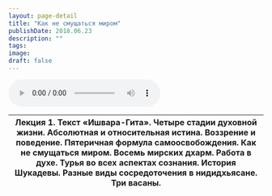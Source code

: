 ```yaml
---
layout: page-detail
title: "Как не смущаться миром"
publishDate: 2018.06.23
description: ""
tags:
image:
draft: false
---
```


<audio title="2018.06.23 - Как не смущаться миром.mp3" src="https://filer-api.advayta.org/v1.0/public/files/73652" controls=""></audio>

| Лекция 1\. Текст «Ишвара-Гита». Четыре стадии духовной жизни. Абсолютная и относительная истина. Воззрение и поведение. Пятеричная формула самоосвобождения. Как не смущаться миром. Восемь мирских дхарм. Работа в духе. Турья во всех аспектах сознания. История Шукадевы. Разные виды сосредоточения в нидидхьясане. Три васаны. |
| ----------------------------------------------------------------------------------------------------------------------------------------------------------------------------------------------------------------------------------------------------------------------------------------------------------------------------------- |

  
